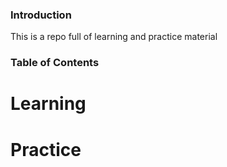 ### Introduction
This is a repo full of learning and practice material

### Table of Contents
# Learning

# Practice
